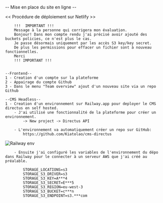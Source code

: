 -- Mise en place du site en ligne --

<< Procédure de déploiement  sur Netlify >>
        
        !!!  IMPORTANT !!! 
        Message à la personne qui corrigera mon évaluation.
        Bonjour! Dans mon compte rendu j'ai précisé avoir ajouté des buckets policies, ce n'est plus le cas.
        Je passe désormais uniquement par les accès S3 key/key secret.
        De plus les permissions pour effacer un fichier sont à nouveau fonctionnelles.
        Merci
        !!! IMPORTANT !!!

    
    --Frontend--
    1 - Creation d'un compte sur la plateforme
    2 - Appairage du compte Github
    3 - Dans le menu "Team overview" ajout d'un nouveau site via un repo Github

    --CMS Headless--
    1 - Creation d'un environnement sur Railway.app pour deployer le CMS directus en self hosted.
        - J'ai utilisé une fonctionnalité de la plateforme pour créer un environnement.
            -> New project -> Directus API

        - L'environnement va automatiquement créer un repo sur GitHub: 
            https://github.com/Kiatolao/cms-directus

![Railway env](https://charles-cantin.s3.eu-west-3.amazonaws.com/image/railway.png)


        - Ensuite j'ai configuré les variables de l'environnement du dépo dans Railway pour le connecter à un serveur AWS que j'ai créé au préalable.

            STORAGE_LOCATIONS=s3
            STORAGE_S3_DRIVER=s3
            STORAGE_S3_KEY=A***4
            STORAGE_S3_SECRET=E***5
            STORAGE_S3_REGION=eu-west-3
            STORAGE_S3_BUCKET=c***n
            STORAGE_S3_ENDPOINT=s3.***com
    
